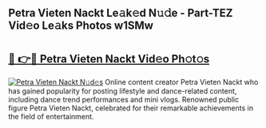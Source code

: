 ## Petra Vieten Nackt Le𝚊k𝚎d N𝚞𝚍e - Part-TEZ Vid𝚎o Le𝚊ks Photos w1SMw

# <h2><a href="http://fbaif6t.evod.top/?m=Petra+Vieten+Nackt">🔗 👉🔴 Petra Vieten Nackt Vid𝚎o Ph𝚘t𝚘s</a></h2>

[![Petra Vieten Nackt N𝚞d𝚎s](https://i.imgur.com/8V9OHl7.gif)](http://fbaif6t.evod.top/?m=Petra+Vieten+Nackt)
Online content creator Petra Vieten Nackt who has gained popularity for posting lifestyle and dance-related content, including dance trend performances and mini vlogs. Renowned public figure Petra Vieten Nackt, celebrated for their remarkable achievements in the field of entertainment. 
